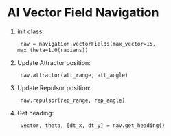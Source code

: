 # AI Vector Field Navigation


1) init class:

        nav = navigation.vectorFields(max_vector=15, max_theta=1.0(radians))

        
2) Update Attractor position:

        nav.attractor(att_range, att_angle)


3) Update Repulsor position:

        nav.repulsor(rep_range, rep_angle)
        
       
4) Get heading:
        
        vector, theta, [dt_x, dt_y] = nav.get_heading()
